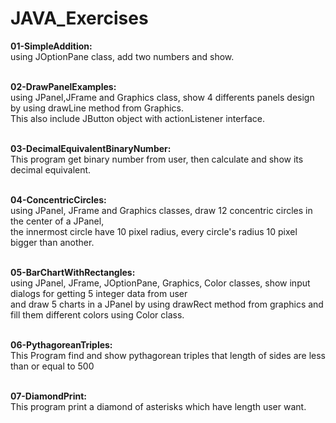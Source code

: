 # JAVA_Exercises

<b>01-SimpleAddition: </b><br/>
using JOptionPane class, add two numbers and show.<br/><br/>

<b>02-DrawPanelExamples: </b><br/>
using JPanel,JFrame and Graphics class, show 4 differents panels design by using drawLine method from Graphics. <br/>
This also include JButton object with actionListener interface.<br/><br/>

<b>03-DecimalEquivalentBinaryNumber: </b><br/>
This program get binary number from user, then calculate and show its decimal equivalent.<br/><br/>

<b>04-ConcentricCircles: </b><br/>
using JPanel, JFrame and Graphics classes, draw 12 concentric circles in the center of a JPanel, <br/>
the innermost circle have 10 pixel radius, every circle's radius 10 pixel bigger than another.<br/><br/>

<b>05-BarChartWithRectangles: </b><br/>
using JPanel, JFrame, JOptionPane, Graphics, Color classes, show input dialogs for getting 5 integer data from user<br/>
and draw 5 charts in a JPanel by using drawRect method from graphics and fill them different colors using Color class.  <br/><br/>

<b>06-PythagoreanTriples: </b><br/>
This Program find and show pythagorean triples that length of sides are less than or equal to 500<br/><br/>

<b>07-DiamondPrint: </b><br/>
This program print a diamond of asterisks which have length user want.<br/><br/>
